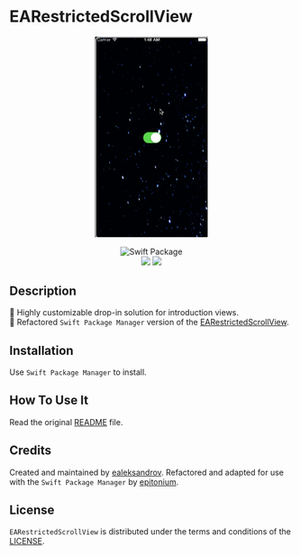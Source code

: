 # EARestrictedScrollView

<p align="center">
<img src="Images/coverImage1.gif" width="200"/>
</p>

<p align="center">
<img src="https://img.shields.io/badge/SPM-Swift%20Package-FA7343?logo=Swift&style=for-the-badge&logoColor=white" alt="Swift Package">
<br>
<img src="https://img.shields.io/github/v/tag/littleigloo/EARestrictedScrollView?color=4BC51D&label=Release">
<img src="https://img.shields.io/badge/platform-iOS%20-9BD600.svg?style=flat">
</p>

## Description

🔸 Highly customizable drop-in solution for introduction views.
<br>🔸 Refactored `Swift Package Manager` version of the [EARestrictedScrollView](https://github.com/ealeksandrov/EARestrictedScrollView).

## Installation

Use `Swift Package Manager` to install.

## How To Use It

Read the original [README](https://github.com/ealeksandrov/EARestrictedScrollView/blob/cc642f6196459dd3350e899e427b3dbf0cb3033c/README.md) file.

## Credits

Created and maintained by [ealeksandrov](https://github.com/ealeksandrov). Refactored and adapted for use with the `Swift Package Manager` by [epitonium](https://github.com/epitonium).

## License

`EARestrictedScrollView` is distributed under the terms and conditions of the [LICENSE](https://github.com/ealeksandrov/EARestrictedScrollView/blob/cc642f6196459dd3350e899e427b3dbf0cb3033c/LICENSE.md).
